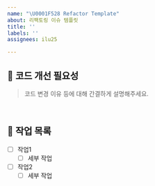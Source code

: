 ```yaml
---
name: "\U0001F528 Refactor Template"
about: 리팩토링 이슈 템플릿
title: ''
labels: ''
assignees: ilu25

---
```


## 🤔 코드 개선 필요성
>코드 변경 이유 등에 대해 간결하게 설명해주세요.

<br>

## 📝 작업 목록
- [ ] 작업1
    - [ ] 세부 작업
- [ ] 작업2
    - [ ] 세부 작업

<br>

<!--
## 💡 참고 자료

-->

